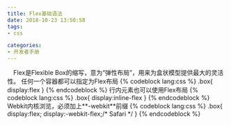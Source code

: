 ```yaml
---
title: Flex基础语法
date: 2018-10-23 13:50:58
tags:
- css

categories:
- 开发者手册
---
```

&ensp;&ensp;Flex是Flexible Box的缩写，意为“弹性布局”，用来为盒状模型提供最大的灵活性。
任何一个容器都可以指定为Flex布局
{% codeblock lang:css %}
.box{
    display:flex
}
{% endcodeblock %}
行内元素也可以使用Flex布局
{% codeblock lang:css %}
.box{
    display:inline-flex
}
{% endcodeblock %}
Webkit内核浏览，必须加上**-webkit**前缀
{% codeblock lang:css %}
.box{
    display:flex;
    display:-webkit-flex;/* Safari */
}
{% endcodeblock %}
